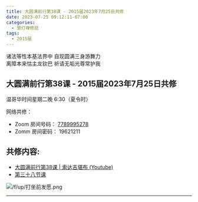 ```yaml
---
title: 大圆满前行第38课 - 2015届2023年7月25日共修
date: 2023-07-25 09:12:11-07:00
categories:
  - 慧灯禅修班
tags:
  - 2015届
---
```

诸法等性本基法界中 自现圆满三身游舞力  
离障本来怙主龙钦巴 祈请无垢光尊常护我

## 大圆满前行第38课 - 2015届2023年7月25日共修

温哥华时间星期二晚 6:30（夏令时） 

网络共修：

- Zoom 房间号码： [7789995278](https://us02web.zoom.us/j/7789995278?pwd=VjZmbWJFY2k2K0E5RVB2cTNIQmhqUT09)
- Zomm 房间密码： 19621211

## 共修内容:

- [大圆满前行第38课 | 索达吉堪布 (Youtube)](https://www.youtube.com/watch?v=_fHIQ8y4TeQ&list=PLAnEIprIVklfWTKX6X1gI9eR_phiB8B4b&index=39)
- [第三十八节课](http://huidengchanxiu.net/refs/qxgs/qxgs-04wc#第三十八节课)

![/f/up/打坐前发愿.png](/f/up/打坐前发愿.png)

---


